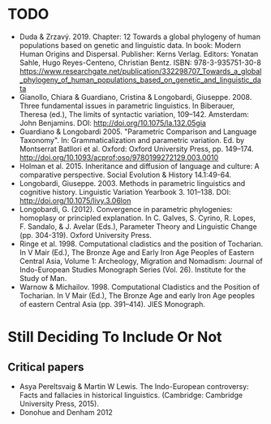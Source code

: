 # TODO

* Duda & Zrzavý. 2019. Chapter: 12 Towards a global phylogeny of human populations based on genetic and linguistic data. In book: Modern Human Origins and Dispersal. Publisher: Kerns Verlag. Editors: Yonatan Sahle, Hugo Reyes-Centeno, Christian Bentz. ISBN: 978-3-935751-30-8 https://www.researchgate.net/publication/332298707_Towards_a_global_phylogeny_of_human_populations_based_on_genetic_and_linguistic_data
* Gianollo, Chiara & Guardiano, Cristina & Longobardi, Giuseppe. 2008. Three fundamental issues in parametric linguistics. In Biberauer, Theresa (ed.), The limits of syntactic variation, 109–142. Amsterdam: John Benjamins. DOI:  http://doi.org/10.1075/la.132.05gia
* Guardiano & Longobardi 2005. "Parametric Comparison and Language Taxonomy". In: Grammaticalization and parametric variation. Ed. by Montserrat Batllori et al. Oxford: Oxford University Press, pp. 149–174. http://doi.org/10.1093/acprof:oso/9780199272129.003.0010
* Holman et al. 2015. Inheritance and diffusion of language and culture: A comparative perspective. Social Evolution & History 14.1:49-64.
* Longobardi, Giuseppe. 2003. Methods in parametric linguistics and cognitive history. Linguistic Variation Yearbook 3. 101–138. DOI:  http://doi.org/10.1075/livy.3.06lon
* Longobardi, G. (2012). Convergence in parametric phylogenies: homoplasy or principled explanation. In C. Galves, S. Cyrino, R. Lopes, F. Sandalo, & J. Avelar (Eds.), Parameter Theory and Linguistic Change (pp. 304-319). Oxford University Press.
* Ringe et al. 1998. Computational cladistics and the position of Tocharian. In V Mair (Ed.), The Bronze Age and Early Iron Age Peoples of Eastern Central Asia, Volume 1: Archeology, Migration and Nomadism: Journal of Indo-European Studies Monograph Series (Vol. 26). Institute for the Study of Man.
* Warnow & Michailov. 1998. Computational Cladistics and the Position of Tocharian. In V Mair (Ed.), The Bronze Age and early Iron Age peoples of eastern Central Asia (pp. 391–414). JIES Monograph.


# Still Deciding To Include Or Not

## Critical papers

* Asya Pereltsvaig & Martin W Lewis. The Indo-European controversy: Facts and fallacies in historical linguistics. (Cambridge: Cambridge University Press, 2015).
* Donohue and Denham 2012

